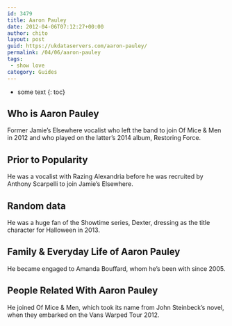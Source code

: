 ```yaml
---
id: 3479
title: Aaron Pauley
date: 2012-04-06T07:12:27+00:00
author: chito
layout: post
guid: https://ukdataservers.com/aaron-pauley/
permalink: /04/06/aaron-pauley
tags:
 - show love
category: Guides
---
```


* some text
{: toc}
          
          
## Who is  Aaron Pauley
                  
                  
                  
Former Jamie&#8217;s Elsewhere vocalist who left the band to join Of Mice & Men in 2012 and who played on the latter&#8217;s 2014 album, Restoring Force.
                  
                
                
                
## Prior to Popularity 
                  
                  
                  
He was a vocalist with Razing Alexandria before he was recruited by Anthony Scarpelli to join Jamie&#8217;s Elsewhere.
                  
                
                
                
## Random data 
                  
                  
                  
He was a huge fan of the Showtime series, Dexter, dressing as the title character for Halloween in 2013.
                  
                
                
                
## Family & Everyday Life of Aaron Pauley
                  
                  
                  
He became engaged to Amanda Bouffard, whom he&#8217;s been with since 2005.
                  
                
                
                
## People Related With  Aaron Pauley
                  
                  
                  
He joined Of Mice & Men, which took its name from John Steinbeck&#8217;s novel, when they embarked on the Vans Warped Tour 2012.
                  
                
              
            
          
          
          
    
    
  
